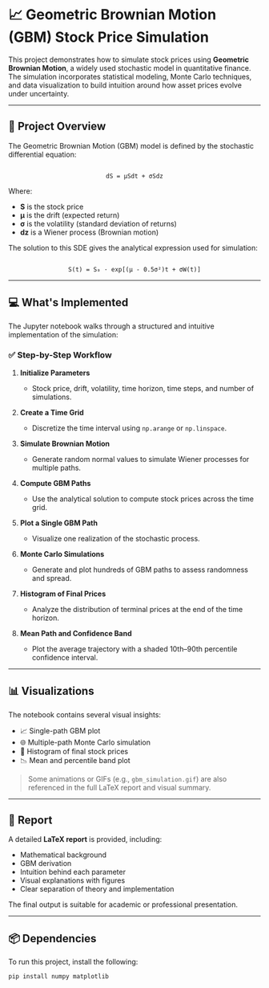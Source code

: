 # 📈 Geometric Brownian Motion (GBM) Stock Price Simulation

This project demonstrates how to simulate stock prices using **Geometric Brownian Motion**, a widely used stochastic model in quantitative finance. The simulation incorporates statistical modeling, Monte Carlo techniques, and data visualization to build intuition around how asset prices evolve under uncertainty.

---

## 🧠 Project Overview

The Geometric Brownian Motion (GBM) model is defined by the stochastic differential equation:

<div align="center"><code>
dS = μSdt + σSdz
</code></div>

Where:
- **S** is the stock price
- **μ** is the drift (expected return)
- **σ** is the volatility (standard deviation of returns)
- **dz** is a Wiener process (Brownian motion)

The solution to this SDE gives the analytical expression used for simulation:

<div align="center"><code>
S(t) = S₀ · exp[(μ - 0.5σ²)t + σW(t)]
</code></div>

---

## 💻 What's Implemented

The Jupyter notebook walks through a structured and intuitive implementation of the simulation:

### ✅ Step-by-Step Workflow

1. **Initialize Parameters**
   - Stock price, drift, volatility, time horizon, time steps, and number of simulations.

2. **Create a Time Grid**
   - Discretize the time interval using `np.arange` or `np.linspace`.

3. **Simulate Brownian Motion**
   - Generate random normal values to simulate Wiener processes for multiple paths.

4. **Compute GBM Paths**
   - Use the analytical solution to compute stock prices across the time grid.

5. **Plot a Single GBM Path**
   - Visualize one realization of the stochastic process.

6. **Monte Carlo Simulations**
   - Generate and plot hundreds of GBM paths to assess randomness and spread.

7. **Histogram of Final Prices**
   - Analyze the distribution of terminal prices at the end of the time horizon.

8. **Mean Path and Confidence Band**
   - Plot the average trajectory with a shaded 10th–90th percentile confidence interval.

---

## 📊 Visualizations

The notebook contains several visual insights:

- 📈 Single-path GBM plot
- 🌐 Multiple-path Monte Carlo simulation
- 🧮 Histogram of final stock prices
- 📉 Mean and percentile band plot

> Some animations or GIFs (e.g., `gbm_simulation.gif`) are also referenced in the full LaTeX report and visual summary.

---

## 📝 Report

A detailed **LaTeX report** is provided, including:
- Mathematical background
- GBM derivation
- Intuition behind each parameter
- Visual explanations with figures
- Clear separation of theory and implementation

The final output is suitable for academic or professional presentation.

---

## 📦 Dependencies

To run this project, install the following:

```bash
pip install numpy matplotlib
